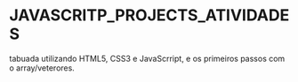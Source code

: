 # JAVASCRITP_PROJECTS_ATIVIDADES 
tabuada utilizando HTML5, CSS3 e JavaScrript, e os primeiros passos com o array/veterores.

